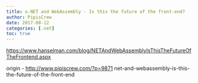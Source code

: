 ```yaml
---
title: o.NET and WebAssembly - Is this the future of the front-end?
author: PipisCrew
date: 2017-08-12
categories: [.net]
toc: true
---
```


https://www.hanselman.com/blog/NETAndWebAssemblyIsThisTheFutureOfTheFrontend.aspx

origin - http://www.pipiscrew.com/?p=9871 net-and-webassembly-is-this-the-future-of-the-front-end